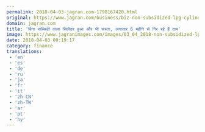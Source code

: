 ```yaml
---
permalink: 2018-04-03-jagran.com-1798167420.html
original: https://www.jagran.com/business/biz-non-subsidized-lpg-cylinder-prices-slashed-by-more-than-35-rupee-17768748.html
domain: jagran.com
title: 'बिना सब्सिडी वाला सिलेंडर हुआ और भी सस्ता, लगातार 6 महीने से गिर रहे हैं दाम'
image: https://www.jagranimages.com/images/03_04_2018-non-subsidized-lpg-cylinder.jpg
date: 2018-04-03 09:19:17
category: finance
translations: 
 - 'en'
 - 'es'
 - 'de'
 - 'ru'
 - 'ja'
 - 'fr'
 - 'it'
 - 'zh-CN'
 - 'zh-TW'
 - 'ar'
 - 'pt'
 - 'hy'
---
```



